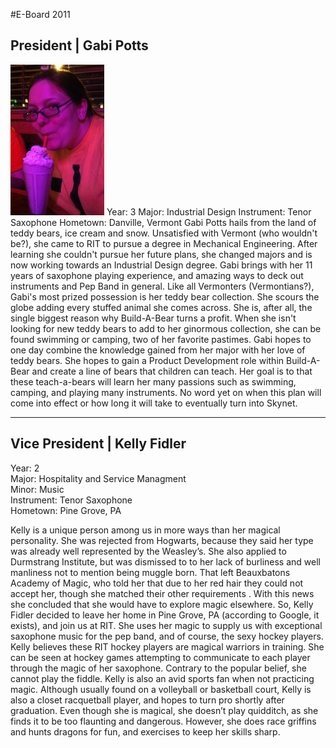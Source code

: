 #E-Board 2011

## President | Gabi Potts
<img class='right' src='images/Gabi.jpeg'/>
Year: 3  
Major: Industrial Design  
Instrument: Tenor Saxophone  
Hometown: Danville, Vermont  
Gabi Potts hails from the land of teddy bears, ice cream and snow. Unsatisfied with Vermont (who wouldn't be?), she came to RIT to pursue a degree in Mechanical Engineering. After learning she couldn't pursue her future plans, she changed majors and is now working towards an Industrial Design degree. Gabi brings with her 11 years of saxophone playing experience, and amazing ways to deck out instruments and Pep Band in general. Like all Vermonters (Vermontians?), Gabi's most prized possession is her teddy bear collection. She scours the globe adding every stuffed animal she comes across. She is, after all, the single biggest reason why Build-A-Bear turns a profit. When she isn't looking for new teddy bears to add to her ginormous collection, she can be found swimming or camping, two of her favorite pastimes.
Gabi hopes to one day combine the knowledge gained from her major with her love of teddy bears. She hopes to gain a Product Development role within Build-A-Bear and create a line of bears that children can teach. Her goal is to that these teach-a-bears will learn her many passions such as swimming, camping, and playing many instruments. No word yet on when this plan will come into effect or how long it will take to eventually turn into Skynet.

---
  
## Vice President | Kelly Fidler
Year: 2  
Major: Hospitality and Service Managment  
Minor: Music  
Instrument: Tenor Saxophone  
Hometown: Pine Grove, PA  
  
Kelly is a unique person among us in more ways than her magical personality.
She was rejected from Hogwarts, because they said her type was already well represented by the Weasley’s. She also applied to Durmstrang Institute, but was dismissed to to her lack of burliness and well manliness not to mention being muggle born. That left Beauxbatons Academy of Magic, who told her that due to her red hair they could not accept her, though she matched their other requirements . With this news she concluded that she would have to explore magic elsewhere. So, Kelly Fidler decided to leave her home in Pine Grove, PA (according to Google, it exists), and join us at RIT. She uses her magic to supply us with exceptional saxophone music for the pep band, and of course, the sexy hockey players. Kelly believes these RIT hockey players are magical warriors in training. She can be seen at hockey games attempting to communicate to each player through the magic of her saxophone. Contrary to the popular belief, she cannot play the fiddle.
Kelly is also an avid sports fan when not practicing magic. Although usually found on a volleyball or basketball court, Kelly is also a closet racquetball player, and hopes to turn pro shortly after graduation. Even though she is magical, she doesn’t play quidditch, as she finds it to be too flaunting and dangerous. However, she does race griffins and hunts dragons for fun, and exercises to keep her skills sharp.